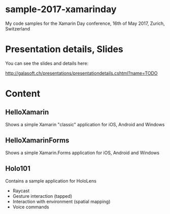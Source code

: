 # sample-2017-xamarinday
My code samples for the Xamarin Day conference, 16th of May 2017, Zurich, Switzerland

# Presentation details, Slides

You can see the slides and details here:

http://galasoft.ch/presentations/presentationdetails.cshtml?name=TODO

# Content

## HelloXamarin

Shows a simple Xamarin "classic" application for iOS, Android and Windows

## HelloXamarinForms

Shows a simple Xamarin.Forms application for iOS, Android and Windows

## Holo101

Contains a sample application for HoloLens

- Raycast
- Gesture interaction (tapped)
- Interaction with environment (spatial mapping)
- Voice commands
